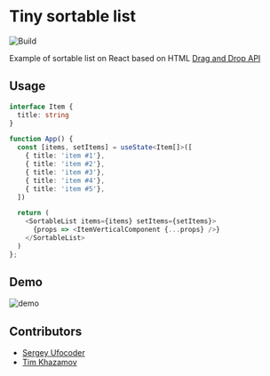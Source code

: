 Tiny sortable list
==================

![Build](https://github.com/ufocoder/tiny-sortable-list/actions/workflows/build.yml/badge.svg)

Example of sortable list on React based on HTML [Drag and Drop API](https://developer.mozilla.org/en-US/docs/Web/API/HTML_Drag_and_Drop_API)

## Usage

```typescript
interface Item {
  title: string
}

function App() {
  const [items, setItems] = useState<Item[]>([
    { title: 'item #1'},
    { title: 'item #2'},
    { title: 'item #3'},
    { title: 'item #4'},
    { title: 'item #5'},
  ])

  return (
    <SortableList items={items} setItems={setItems}>
      {props => <ItemVerticalComponent {...props} />}
    </SortableList>
  )
};
```

## Demo

![demo](./demo.gif)

## Contributors

- [Sergey Ufocoder](https://github.com/ufocoder/) 
- [Tim Khazamov](https://github.com/nanot1m/)
